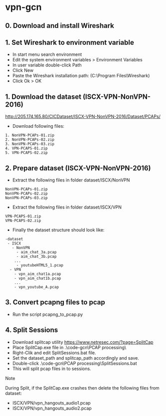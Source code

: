 # vpn-gcn

## 0. Download and install Wireshark
## 1. Set Wireshark to environment variable
* In start menu search environment
* Edit the system environment variables > Environment Variables
* In user variable double-click Path
* Click New
* Paste the Wireshark installation path: (C:\Program Files\Wireshark)
* Click Ok > OK

## 1. Download the dataset (ISCX-VPN-NonVPN-2016)

http://205.174.165.80/CICDataset/ISCX-VPN-NonVPN-2016/Dataset/PCAPs/

* Download following files:
```
1. NonVPN-PCAPs-01.zip
2. NonVPN-PCAPs-02.zip
3. NonVPN-PCAPs-03.zip
4. VPN-PCAPS-01.zip
5. VPN-PCAPS-02.zip
```

## 2. Prepare dataset (ISCX-VPN-NonVPN-2016)

* Extract the following files in folder dataset/ISCX/NonVPN
```
NonVPN-PCAPs-01.zip
NonVPN-PCAPs-02.zip
NonVPN-PCAPs-03.zip
```
* Extract the following files in folder dataset/ISCX/VPN
```
VPN-PCAPS-01.zip
VPN-PCAPS-02.zip
```

* Finally the dataset structure should look like:
```
-dataset
 - ISCX
   - NonVPN
     - aim_chat_3a.pcap
     - aim_chat_3b.pcap
	...
     - youtubeHTML5_1.pcap
  - VPN
    - vpn_aim_chat1a.pcap
    - vpn_aim_chat1b.pcap
	...
    - vpn_youtube_A.pcap
```
## 3. Convert pcapng files to pcap
* Run the script pcapng_to_pcap.py

## 4. Split Sessions

* Download splitcap utility
   https://www.netresec.com/?page=SplitCap
* Place SplitCap.exe file in .\code-gcn\PCAP processing\
* Right-Clik and edit SplitSessions.bat file.
* Set the dataset_path and splitcap_path accordingly and save.
* Double-click .\code-gcn\PCAP processing\SplitSessions.bat
* This will split pcap files in to sessions.

> [!NOTE]
> During Split, if the SplitCap.exe crashes then delete the following files from dataset:
> - ISCX/VPN/vpn_hangouts_audio1.pcap
> - ISCX/VPN/vpn_hangouts_audio2.pcap
